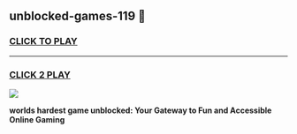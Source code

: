 
## unblocked-games-119 👋
<h3>
<a href="https://premium.freeplayer.one?title=unblocked-games-119&ref=14F">CLICK TO PLAY</a></h3>
<hr>

<h3>
<a href="https://premium.freeplayer.one?title=unblocked-games-119&ref=14F">CLICK 2 PLAY</a>
  
</h3>

<a href="https://premium.freeplayer.one?title=unblocked-games-119&ref=12F/"><img src="https://clearcache.store/games.png"></a>


**worlds hardest game unblocked: Your Gateway to Fun and Accessible Online Gaming**
